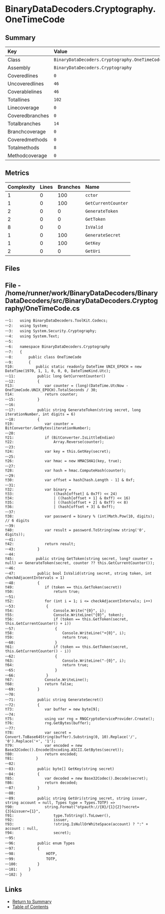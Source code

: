 ﻿# BinaryDataDecoders.Cryptography.OneTimeCode

## Summary

| Key             | Value                                         |
| :-------------- | :-------------------------------------------- |
| Class           | `BinaryDataDecoders.Cryptography.OneTimeCode` |
| Assembly        | `BinaryDataDecoders.Cryptography`             |
| Coveredlines    | `0`                                           |
| Uncoveredlines  | `46`                                          |
| Coverablelines  | `46`                                          |
| Totallines      | `102`                                         |
| Linecoverage    | `0`                                           |
| Coveredbranches | `0`                                           |
| Totalbranches   | `14`                                          |
| Branchcoverage  | `0`                                           |
| Coveredmethods  | `0`                                           |
| Totalmethods    | `8`                                           |
| Methodcoverage  | `0`                                           |

## Metrics

| Complexity | Lines | Branches | Name                |
| :--------- | :---- | :------- | :------------------ |
| 1          | 0     | 100      | `cctor`             |
| 1          | 0     | 100      | `GetCurrentCounter` |
| 2          | 0     | 0        | `GenerateToken`     |
| 2          | 0     | 0        | `GetToken`          |
| 8          | 0     | 0        | `IsValid`           |
| 1          | 0     | 100      | `GenerateSecret`    |
| 1          | 0     | 100      | `GetKey`            |
| 2          | 0     | 0        | `GetUri`            |

## Files

## File - /home/runner/work/BinaryDataDecoders/BinaryDataDecoders/src/BinaryDataDecoders.Cryptography/OneTimeCode.cs

```CSharp
〰1:   using BinaryDataDecoders.ToolKit.Codecs;
〰2:   using System;
〰3:   using System.Security.Cryptography;
〰4:   using System.Text;
〰5:   
〰6:   namespace BinaryDataDecoders.Cryptography
〰7:   {
〰8:       public class OneTimeCode
〰9:       {
‼10:          public static readonly DateTime UNIX_EPOCH = new DateTime(1970, 1, 1, 0, 0, 0, DateTimeKind.Utc);
〰11:          public long GetCurrentCounter()
〰12:          {
‼13:              var counter = (long)(DateTime.UtcNow - OneTimeCode.UNIX_EPOCH).TotalSeconds / 30;
‼14:              return counter;
〰15:          }
〰16:  
〰17:          public string GenerateToken(string secret, long iterationNumber, int digits = 6)
〰18:          {
‼19:              var counter = BitConverter.GetBytes(iterationNumber);
〰20:  
‼21:              if (BitConverter.IsLittleEndian)
‼22:                  Array.Reverse(counter);
〰23:  
‼24:              var key = this.GetKey(secret);
〰25:  
‼26:              var hmac = new HMACSHA1(key, true);
〰27:  
‼28:              var hash = hmac.ComputeHash(counter);
〰29:  
‼30:              var offset = hash[hash.Length - 1] & 0xf;
〰31:  
‼32:              var binary =
‼33:                  ((hash[offset] & 0x7f) << 24)
‼34:                  | ((hash[offset + 1] & 0xff) << 16)
‼35:                  | ((hash[offset + 2] & 0xff) << 8)
‼36:                  | (hash[offset + 3] & 0xff);
〰37:  
‼38:              var password = binary % (int)Math.Pow(10, digits); // 6 digits
〰39:  
‼40:              var result = password.ToString(new string('0', digits));
〰41:  
‼42:              return result;
〰43:          }
〰44:  
‼45:          public string GetToken(string secret, long? counter = null) => GenerateToken(secret, counter ?? this.GetCurrentCounter());
〰46:  
〰47:          public bool IsValid(string secret, string token, int checkAdjacentIntervals = 1)
〰48:          {
‼49:              if (token == this.GetToken(secret))
‼50:                  return true;
〰51:  
‼52:              for (int i = 1; i <= checkAdjacentIntervals; i++)
〰53:              {
‼54:                  Console.Write("{0}", i);
‼55:                  Console.WriteLine("{0}", token);
‼56:                  if (token == this.GetToken(secret, this.GetCurrentCounter() + i))
〰57:                  {
‼58:                      Console.WriteLine("+{0}", i);
‼59:                      return true;
〰60:                  }
‼61:                  if (token == this.GetToken(secret, this.GetCurrentCounter() - i))
〰62:                  {
‼63:                      Console.WriteLine("-{0}", i);
‼64:                      return true;
〰65:                  }
〰66:              }
‼67:              Console.WriteLine();
‼68:              return false;
〰69:          }
〰70:  
〰71:          public string GenerateSecret()
〰72:          {
‼73:              var buffer = new byte[9];
〰74:  
‼75:              using var rng = RNGCryptoServiceProvider.Create();
‼76:              rng.GetBytes(buffer);
〰77:  
‼78:              var secret = Convert.ToBase64String(buffer).Substring(0, 10).Replace('/', '0').Replace('+', '1');
‼79:              var encoded = new Base32Codec().Encode(Encoding.ASCII.GetBytes(secret));
‼80:              return encoded;
‼81:          }
〰82:  
〰83:          public byte[] GetKey(string secret)
〰84:          {
‼85:              var decoded = new Base32Codec().Decode(secret);
‼86:              return decoded;
〰87:          }
〰88:  
〰89:          public string GetUri(string secret, string issuer, string account = null, Types type = Types.TOTP) =>
‼90:              string.Format("otpauth://{0}/{1}{2}?secret={3}&issuer={1}",
‼91:                  type.ToString().ToLower(),
‼92:                  issuer,
‼93:                  !string.IsNullOrWhiteSpace(account) ? ":" + account : null,
‼94:                  secret);
〰95:  
〰96:          public enum Types
〰97:          {
〰98:              HOTP,
〰99:              TOTP,
〰100:         }
〰101:     }
〰102: }
```

## Links

* [Return to Summary](Summary.md)
* [Table of Contents](../TOC.md)

